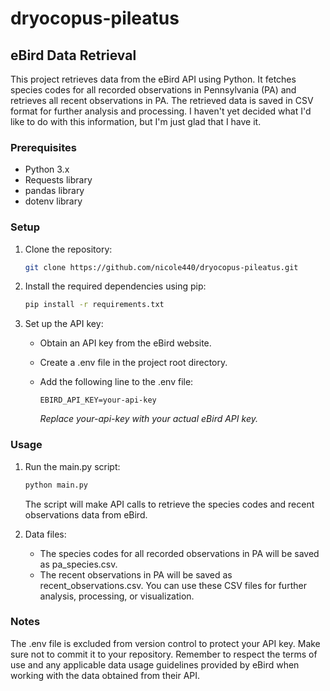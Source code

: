 # dryocopus-pileatus
## eBird Data Retrieval

This project retrieves data from the eBird API using Python. It fetches species codes for all recorded observations in Pennsylvania (PA) and retrieves all recent observations in PA. The retrieved data is saved in CSV format for further analysis and processing. I haven't yet decided what I'd like to do with this information, but I'm just glad that I have it.

### Prerequisites

- Python 3.x
- Requests library
- pandas library
- dotenv library

### Setup

1. Clone the repository:

   ```bash
   git clone https://github.com/nicole440/dryocopus-pileatus.git
   ```

2. Install the required dependencies using pip:

    ```bash
    pip install -r requirements.txt
    ```

3. Set up the API key:

    - Obtain an API key from the eBird website.
    - Create a .env file in the project root directory.
    - Add the following line to the .env file:

        ```
        EBIRD_API_KEY=your-api-key
        ```
        *Replace your-api-key with your actual eBird API key.*

### Usage
1. Run the main.py script:

    ```bash
    python main.py
    ```

    The script will make API calls to retrieve the species codes and recent observations data from eBird.

2. Data files:

    - The species codes for all recorded observations in PA will be saved as pa_species.csv.
    - The recent observations in PA will be saved as recent_observations.csv. You can use these CSV files for further analysis, processing, or visualization.


### Notes
The .env file is excluded from version control to protect your API key. Make sure not to commit it to your repository.
Remember to respect the terms of use and any applicable data usage guidelines provided by eBird when working with the data obtained from their API.